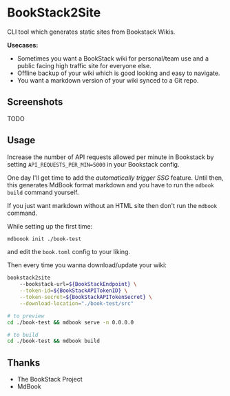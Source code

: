 # BookStack2Site

CLI tool which generates static sites from Bookstack Wikis.

**Usecases:**

- Sometimes you want a BookStack wiki for personal/team use and a public facing high traffic site for everyone else.
- Offline backup of your wiki which is good looking and easy to navigate.
- You want a markdown version of your wiki synced to a Git repo.

## Screenshots

TODO

## Usage

Increase the number of API requests allowed per minute in Bookstack by setting `API_REQUESTS_PER_MIN=5000` in your Bookstack config.

One day I'll get time to add the _automatically trigger SSG_ feature. Until then, this generates MdBook format markdown and you have to run the `mdbook build` command yourself.

If you just want markdown without an HTML site then don't run the `mdbook` command.

While setting up the first time:

```bash
mdboook init ./book-test
```

and edit the `book.toml` config to your liking.

Then every time you wanna download/update your wiki:

```bash
bookstack2site
    --bookstack-url=${BookStackEndpoint} \
    --token-id=${BookStackAPITokenID} \
    --token-secret=${BookStackAPITokenSecret} \
    --download-location="./book-test/src"

# to preview
cd ./book-test && mdbook serve -n 0.0.0.0

# to build
cd ./book-test && mdbook build
```

## Thanks

- The BookStack Project
- MdBook
